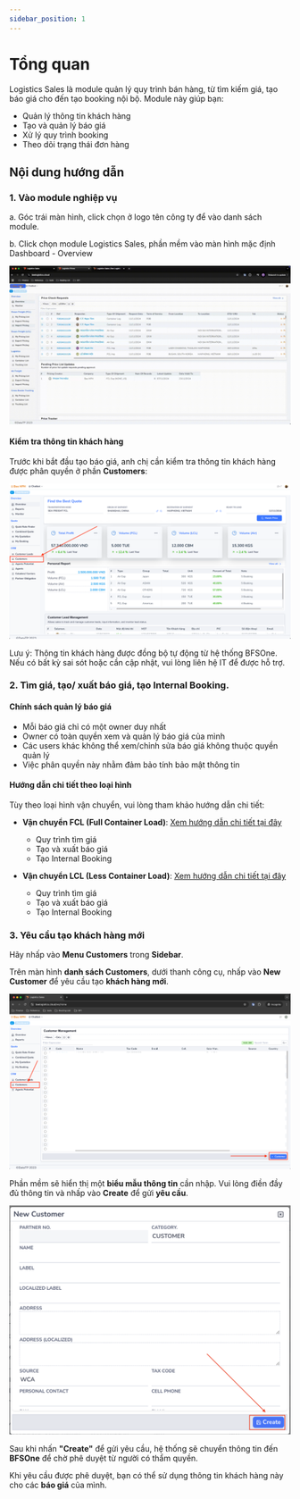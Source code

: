```yaml
---
sidebar_position: 1
---
```


# Tổng quan

Logistics Sales là module quản lý quy trình bán hàng, từ tìm kiếm giá, tạo báo giá cho đến tạo booking nội bộ. Module này giúp bạn:

- Quản lý thông tin khách hàng
- Tạo và quản lý báo giá
- Xử lý quy trình booking
- Theo dõi trạng thái đơn hàng

## Nội dung hướng dẫn

### 1. Vào module nghiệp vụ

a. Góc trái màn hình, click chọn ở logo tên công ty để vào danh sách module.

b. Click chọn module Logistics Sales, phần mềm vào màn hình mặc định Dashboard - Overview

![../img/sales/sale_access.gif](../img/sales/sale_access.gif)

#### Kiểm tra thông tin khách hàng

Trước khi bắt đầu tạo báo giá, anh chị cần kiểm tra thông tin khách hàng được phân quyền ở phần __Customers__:

![Customer](../img/sales/customers.png)

Lưu ý: Thông tin khách hàng được đồng bộ tự động từ hệ thống BFSOne. Nếu có bất kỳ sai sót hoặc cần cập nhật, vui lòng liên hệ IT để được hỗ trợ.

### 2. Tìm giá, tạo/ xuất báo giá, tạo Internal Booking.

#### Chính sách quản lý báo giá

- Mỗi báo giá chỉ có một owner duy nhất
- Owner có toàn quyền xem và quản lý báo giá của mình
- Các users khác không thể xem/chỉnh sửa báo giá không thuộc quyền quản lý
- Việc phân quyền này nhằm đảm bảo tính bảo mật thông tin

#### Hướng dẫn chi tiết theo loại hình

Tùy theo loại hình vận chuyển, vui lòng tham khảo hướng dẫn chi tiết:

- **Vận chuyển FCL (Full Container Load)**: [Xem hướng dẫn chi tiết tại đây](/docs/crm/fcl_process)
  - Quy trình tìm giá
  - Tạo và xuất báo giá
  - Tạo Internal Booking

- **Vận chuyển LCL (Less Container Load)**: [Xem hướng dẫn chi tiết tại đây](/docs/crm/lcl_process)
  - Quy trình tìm giá
  - Tạo và xuất báo giá
  - Tạo Internal Booking

### 3. Yêu cầu tạo khách hàng mới

Hãy nhấp vào **Menu Customers** trong **Sidebar**.

Trên màn hình **danh sách Customers**, dưới thanh công cụ, nhấp vào **New Customer** để yêu cầu tạo **khách hàng mới**.

![Create Customer](../img/sales/create_customer.png)

Phần mềm sẽ hiển thị một **biểu mẫu thông tin** cần nhập. Vui lòng điền đầy đủ thông tin và nhấp vào **Create** để gửi **yêu cầu**.

![Form Customer](../img/sales/form_customer.png)

Sau khi nhấn **"Create"** để gửi yêu cầu, hệ thống sẽ chuyển thông tin đến **BFSOne** để chờ phê duyệt từ người có thẩm quyền.

Khi yêu cầu được phê duyệt, bạn có thể sử dụng thông tin khách hàng này cho các **báo giá** của mình.



